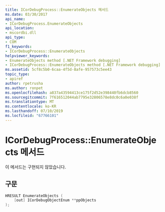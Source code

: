 ```yaml
---
title: ICorDebugProcess::EnumerateObjects 메서드
ms.date: 03/30/2017
api_name:
- ICorDebugProcess.EnumerateObjects
api_location:
- mscordbi.dll
api_type:
- COM
f1_keywords:
- ICorDebugProcess::EnumerateObjects
helpviewer_keywords:
- EnumerateObjects method [.NET Framework debugging]
- ICorDebugProcess::EnumerateObjects method [.NET Framework debugging]
ms.assetid: 5cf8c5b0-6caa-4f5d-8afe-957573c5ee43
topic_type:
- apiref
author: rpetrusha
ms.author: ronpet
ms.openlocfilehash: a837a43594413ce175f2d52e398440fb6dcb8560
ms.sourcegitcommit: 7f616512044ab7795e32806578e8dc0c6a0e038f
ms.translationtype: MT
ms.contentlocale: ko-KR
ms.lasthandoff: 07/10/2019
ms.locfileid: "67766101"
---
```

# <a name="icordebugprocessenumerateobjects-method"></a>ICorDebugProcess::EnumerateObjects 메서드
이 메서드는 구현되지 않았습니다.  
  
## <a name="syntax"></a>구문  
  
```cpp  
HRESULT EnumerateObjects (  
    [out] ICorDebugObjectEnum **ppObjects  
);  
```
